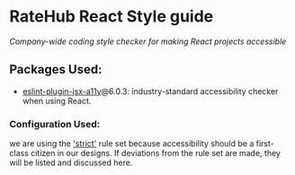 # RateHub React Style guide
*Company-wide coding style checker for making React projects accessible*

## Packages Used:
* [eslint-plugin-jsx-a11y](https://www.npmjs.com/package/eslint-plugin-jsx-a11y)@6.0.3: industry-standard accessibility checker when using React.

### Configuration Used:
we are using the ['strict'](https://github.com/evcohen/eslint-plugin-jsx-a11y#difference-between-recommended-and-strict-mode) rule set because accessibility should be a first-class citizen in our designs.  If deviations from the rule set are made, they will be listed and discussed here.
